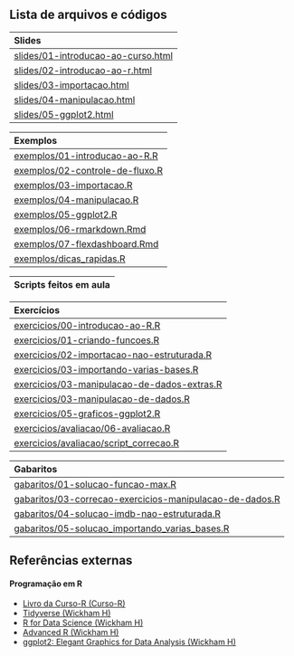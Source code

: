 
<!-- README.md is generated from README.Rmd. Please edit that file -->

<!-- ## Configuração inicial -->

<!-- #### Passo 1: Instalar pacotes -->

<!-- ```{r, eval=FALSE} -->

<!-- install.packages("remotes") -->

<!-- # instalar pacotes com bases de dados -->

<!-- remotes::install_github("curso-r/basesCursoR") -->

<!-- # instalar pacote da Curso-R -->

<!-- remotes::install_github("curso-r/CursoR") -->

<!-- # instalar pacotes que vamos usar durante o curso -->

<!-- CursoR::instalar_dependencias() -->

<!-- ``` -->

<!-- #### Passo 2: Criar um projeto do RStudio -->

<!-- Faça um projeto do RStudio para usar durante todo o curso e em seguida abra-o. -->

<!-- #### Passo 3: Baixar o material -->

<!-- Certifique que você está dentro do projeto criado no passo 2 e rode o código abaixo. -->

<!-- OBS: Assim que rodar o código abaixo, o programa vai pedir uma escolha de opções. -->

<!-- Escolha o número correspondente ao curso de Machine Learning com R! -->

<!-- ```{r, eval=FALSE} -->

<!-- # Baixar ou atualizar material do curso -->

<!-- CursoR::atualizar_material() -->

<!-- ``` -->

## Lista de arquivos e códigos

| Slides                                                                                                                                      |
| :------------------------------------------------------------------------------------------------------------------------------------------ |
| <a href='https://curso-r.github.io/intro-programacao-em-r-mestre/slides/01-introducao-ao-curso.html'>slides/01-introducao-ao-curso.html</a> |
| <a href='https://curso-r.github.io/intro-programacao-em-r-mestre/slides/02-introducao-ao-r.html'>slides/02-introducao-ao-r.html</a>         |
| <a href='https://curso-r.github.io/intro-programacao-em-r-mestre/slides/03-importacao.html'>slides/03-importacao.html</a>                   |
| <a href='https://curso-r.github.io/intro-programacao-em-r-mestre/slides/04-manipulacao.html'>slides/04-manipulacao.html</a>                 |
| <a href='https://curso-r.github.io/intro-programacao-em-r-mestre/slides/05-ggplot2.html'>slides/05-ggplot2.html</a>                         |

| Exemplos                                                                                                                              |
| :------------------------------------------------------------------------------------------------------------------------------------ |
| <a href='https://curso-r.github.io/intro-programacao-em-r-mestre/exemplos/01-introducao-ao-R.R'>exemplos/01-introducao-ao-R.R</a>     |
| <a href='https://curso-r.github.io/intro-programacao-em-r-mestre/exemplos/02-controle-de-fluxo.R'>exemplos/02-controle-de-fluxo.R</a> |
| <a href='https://curso-r.github.io/intro-programacao-em-r-mestre/exemplos/03-importacao.R'>exemplos/03-importacao.R</a>               |
| <a href='https://curso-r.github.io/intro-programacao-em-r-mestre/exemplos/04-manipulacao.R'>exemplos/04-manipulacao.R</a>             |
| <a href='https://curso-r.github.io/intro-programacao-em-r-mestre/exemplos/05-ggplot2.R'>exemplos/05-ggplot2.R</a>                     |
| <a href='https://curso-r.github.io/intro-programacao-em-r-mestre/exemplos/06-rmarkdown.Rmd'>exemplos/06-rmarkdown.Rmd</a>             |
| <a href='https://curso-r.github.io/intro-programacao-em-r-mestre/exemplos/07-flexdashboard.Rmd'>exemplos/07-flexdashboard.Rmd</a>     |
| <a href='https://curso-r.github.io/intro-programacao-em-r-mestre/exemplos/dicas_rapidas.R'>exemplos/dicas\_rapidas.R</a>              |

| Scripts feitos em aula |
| :--------------------- |

| Exercícios                                                                                                                                                    |
| :------------------------------------------------------------------------------------------------------------------------------------------------------------ |
| <a href='https://curso-r.github.io/intro-programacao-em-r-mestre/exercicios/00-introducao-ao-R.R'>exercicios/00-introducao-ao-R.R</a>                         |
| <a href='https://curso-r.github.io/intro-programacao-em-r-mestre/exercicios/01-criando-funcoes.R'>exercicios/01-criando-funcoes.R</a>                         |
| <a href='https://curso-r.github.io/intro-programacao-em-r-mestre/exercicios/02-importacao-nao-estruturada.R'>exercicios/02-importacao-nao-estruturada.R</a>   |
| <a href='https://curso-r.github.io/intro-programacao-em-r-mestre/exercicios/03-importando-varias-bases.R'>exercicios/03-importando-varias-bases.R</a>         |
| <a href='https://curso-r.github.io/intro-programacao-em-r-mestre/exercicios/04-manipulacao-de-dados-extras.R'>exercicios/03-manipulacao-de-dados-extras.R</a> |
| <a href='https://curso-r.github.io/intro-programacao-em-r-mestre/exercicios/04-manipulacao-de-dados.R'>exercicios/03-manipulacao-de-dados.R</a>               |
| <a href='https://curso-r.github.io/intro-programacao-em-r-mestre/exercicios/05-graficos-ggplot2.R'>exercicios/05-graficos-ggplot2.R</a>                       |
| <a href='https://curso-r.github.io/intro-programacao-em-r-mestre/exercicios/avaliacao/06-avaliacao.R'>exercicios/avaliacao/06-avaliacao.R</a>                 |
| <a href='https://curso-r.github.io/intro-programacao-em-r-mestre/exercicios/avaliacao/script_correcao.R'>exercicios/avaliacao/script\_correcao.R</a>          |

| Gabaritos                                                                                                                                                                             |
| :------------------------------------------------------------------------------------------------------------------------------------------------------------------------------------ |
| <a href='https://curso-r.github.io/intro-programacao-em-r-mestre/gabaritos/01-solucao-funcao-max.R'>gabaritos/01-solucao-funcao-max.R</a>                                             |
| <a href='https://curso-r.github.io/intro-programacao-em-r-mestre/gabaritos/03-correcao-exercicios-manipulacao-de-dados.R'>gabaritos/03-correcao-exercicios-manipulacao-de-dados.R</a> |
| <a href='https://curso-r.github.io/intro-programacao-em-r-mestre/gabaritos/04-solucao-imdb-nao-estruturada.R'>gabaritos/04-solucao-imdb-nao-estruturada.R</a>                         |
| <a href='https://curso-r.github.io/intro-programacao-em-r-mestre/gabaritos/05-solucao_importando_varias_bases.R'>gabaritos/05-solucao\_importando\_varias\_bases.R</a>                |

## Referências externas

#### Programação em R

  - [Livro da Curso-R (Curso-R)](https://livro.curso-r.com/)
  - [Tidyverse (Wickham H)](https://www.tidyverse.org/)
  - [R for Data Science (Wickham H)](https://r4ds.had.co.nz/)
  - [Advanced R (Wickham H)](https://adv-r.hadley.nz/)
  - [ggplot2: Elegant Graphics for Data Analysis (Wickham
    H)](https://ggplot2-book.org/)
